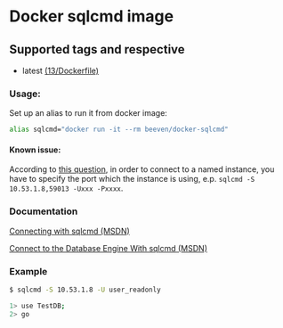 Docker sqlcmd image
=======

Supported tags and respective
------------

* latest [(13/Dockerfile)](https://github.com/beeven/docker-sqlcmd/blob/master/docker-entrypoint.sh)

### Usage:
Set up an alias to run it from docker image:
```bash
alias sqlcmd="docker run -it --rm beeven/docker-sqlcmd"
```
#### Known issue:
According to [this question](http://stackoverflow.com/questions/15103331/failure-to-connect-to-sql-server-from-linux), in order to connect to a named instance, you have to specify the port which the instance is using, e.p. ```sqlcmd -S 10.53.1.8,59013 -Uxxx -Pxxxx```.

### Documentation
[Connecting with sqlcmd (MSDN)](https://msdn.microsoft.com/en-us/library/hh568447.aspx)

[Connect to the Database Engine With sqlcmd (MSDN)](https://msdn.microsoft.com/en-us/library/ms188247.aspx)

### Example
```bash
$ sqlcmd -S 10.53.1.8 -U user_readonly

1> use TestDB;
2> go
```
